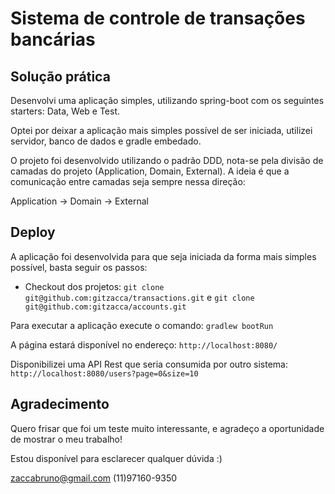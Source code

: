 # Sistema de controle de transações bancárias


## Solução prática

Desenvolvi uma aplicação simples, utilizando spring-boot com os seguintes starters: Data, Web e Test.

Optei por deixar a aplicação mais simples possível de ser iniciada, utilizei servidor, banco de dados e gradle embedado.

O projeto foi desenvolvido utilizando o padrão DDD, nota-se pela divisão de camadas do projeto (Application, Domain, External). A ideia é que a comunicação entre camadas seja sempre nessa direção:

Application -> Domain -> External


## Deploy

A aplicação foi desenvolvida para que seja iniciada da forma mais simples possível, basta seguir os passos:

 * Checkout dos projetos: `git clone git@github.com:gitzacca/transactions.git` e `git clone git@github.com:gitzacca/accounts.git`


Para executar a aplicação execute o comando: `gradlew bootRun`

A página estará disponível no endereço: `http://localhost:8080/`

Disponibilizei uma API Rest que seria consumida por outro sistema: `http://localhost:8080/users?page=0&size=10`

## Agradecimento

Quero frisar que foi um teste muito interessante, e agradeço a oportunidade de mostrar o meu trabalho!

Estou disponível para esclarecer qualquer dúvida :)


zaccabruno@gmail.com
(11)97160-9350